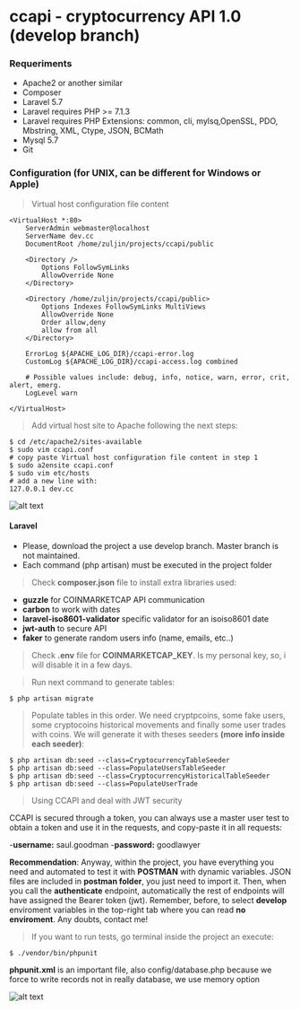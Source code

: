 # ccapi - cryptocurrency API 1.0 (develop branch)

### Requeriments

- Apache2 or another similar
- Composer
- Laravel 5.7
- Laravel requires PHP >= 7.1.3
- Laravel requires PHP Extensions: common, cli, mylsq,OpenSSL, PDO, Mbstring, XML, Ctype, JSON, BCMath
- Mysql 5.7
- Git

### Configuration (for UNIX, can be different for Windows or Apple)

> Virtual host configuration file content

```
<VirtualHost *:80>        
    ServerAdmin webmaster@localhost
    ServerName dev.cc
    DocumentRoot /home/zuljin/projects/ccapi/public
        
    <Directory />
        Options FollowSymLinks
        AllowOverride None
    </Directory>
        
    <Directory /home/zuljin/projects/ccapi/public>
        Options Indexes FollowSymLinks MultiViews
        AllowOverride None
        Order allow,deny
        allow from all
    </Directory>

    ErrorLog ${APACHE_LOG_DIR}/ccapi-error.log
    CustomLog ${APACHE_LOG_DIR}/ccapi-access.log combined

    # Possible values include: debug, info, notice, warn, error, crit, alert, emerg.
    LogLevel warn
        
</VirtualHost>
```
> Add virtual host site to Apache following the next steps:

```
$ cd /etc/apache2/sites-available 
$ sudo vim ccapi.conf 
# copy paste Virtual host configuration file content in step 1
$ sudo a2ensite ccapi.conf 
$ sudo vim etc/hosts
# add a new line with: 
127.0.0.1 dev.cc
```
![alt text](https://media1.giphy.com/labs/images/laravel-wrapper.gif "Logo Title Text 1")

#### Laravel

- Please, download the project a use develop branch. Master branch is not maintained.
- Each command (php artisan) must be executed in the project folder

> Check <b>composer.json</b> file to install extra libraries used:

- <b>guzzle</b> for COINMARKETCAP API communication
- <b>carbon</b> to work with dates
- <b>laravel-iso8601-validator</b> specific validator for an isoiso8601 date
- <b>jwt-auth</b> to secure API
- <b>faker</b> to generate random users info (name, emails, etc..)

> Check <b>.env</b> file for <b>COINMARKETCAP_KEY</b>. Is my personal key, so, i will disable it in a few days.


> Run next command to generate tables:

```
$ php artisan migrate
```

> Populate tables in this order. We need cryptpcoins, some fake users, some cryptocoins historical movements and finally some user trades with coins. We will generate it with theses seeders <b>(more info inside each seeder)</b>:

```
$ php artisan db:seed --class=CryptocurrencyTableSeeder
$ php artisan db:seed --class=PopulateUsersTableSeeder          
$ php artisan db:seed --class=CryptocurrencyHistoricalTableSeeder
$ php artisan db:seed --class=PopulateUserTrade
```

> Using CCAPI and deal with JWT security

CCAPI is secured through a token, you can always use a master user test to obtain a token and use it in the requests, and copy-paste it in all requests:

-<b>username:</b> saul.goodman
-<b>password:</b> goodlawyer

<b>Recommendation</b>: Anyway, within the project, you have everything you need and automated to test it with <b>POSTMAN</b> with dynamic variables. JSON files are included in <b>postman folder</b>, you just need to import it. Then, when you call the <b>authenticate</b> endpoint, automatically the rest of endpoints will have assigned the Bearer token (jwt). Remember, before, to select <b>develop</b> enviroment variables in the top-right tab where you can read <b>no enviroment</b>. Any doubts, contact me!

> If you want to run tests, go terminal inside the project an execute:

```
$ ./vendor/bin/phpunit
```

<b>phpunit.xml</b> is an important file, also config/database.php because we force to write records not in really database, we use memory option




![alt text][logo]

[logo]: https://giphy.com/static/img/labs.gif "Logo Title Text 2"
